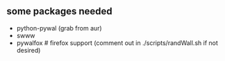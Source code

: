 ## some packages needed 

- python-pywal (grab from aur)
- swww
- pywalfox # firefox support (comment out in ./scripts/randWall.sh if not desired)
